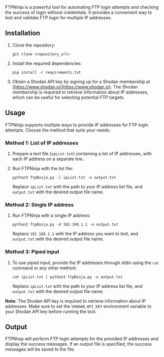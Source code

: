 
FTPNinja is a powerful tool for automating FTP login attempts and checking the success of login without credentials. It provides a convenient way to test and validate FTP login  for multiple IP addresses.

## Installation

1. Clone the repository:
   ```
   git clone <repository_url>
   ```

2. Install the required dependencies:
   ```
   pip install -r requirements.txt
   ```

3. Obtain a Shodan API key by signing up for a Shodan membership at [https://www.shodan.io](https://www.shodan.io). The Shodan membership is required to retrieve information about IP addresses, which can be useful for selecting potential FTP targets.

## Usage

FTPNinja supports multiple ways to provide IP addresses for FTP login attempts. Choose the method that suits your needs:

### Method 1: List of IP addresses

1. Prepare a text file (`ipList.txt`) containing a list of IP addresses, with each IP address on a separate line.

2. Run FTPNinja with the list file:
   ```
   python3 ftpNinja.py -l ipList.txt -o output.txt
   ```
   Replace `ipList.txt` with the path to your IP address list file, and `output.txt` with the desired output file name.

### Method 2: Single IP address

1. Run FTPNinja with a single IP address:
   ```
   python3 ftpNinja.py -d 192.168.1.1 -o output.txt
   ```
   Replace `192.168.1.1` with the IP address you want to test, and `output.txt` with the desired output file name.

### Method 3: Piped input

1. To use piped input, provide the IP addresses through stdin using the `cat` command or any other method:
   ```
   cat ipList.txt | python3 ftpNinja.py -o output.txt
   ```
   Replace `ipList.txt` with the path to your IP address list file, and `output.txt` with the desired output file name.

**Note:** The Shodan API key is required to retrieve information about IP addresses. Make sure to set the `SHODAN_API_KEY` environment variable to your Shodan API key before running the tool.

## Output

FTPNinja will perform FTP login attempts for the provided IP addresses and display the success messages. If an output file is specified, the success messages will be saved to the file.
